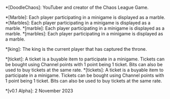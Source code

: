 *[DoodleChaos]: YouTuber and creator of the Chaos League Game.

*[Marble]: Each player participating in a minigame is displayed as a marble.
*[Marbles]: Each player participating in a minigame is displayed as a marble.
*[marble]: Each player participating in a minigame is displayed as a marble.
*[marbles]: Each player participating in a minigame is displayed as a marble.

*[king]: The king is the current player that has captured the throne.

*[ticket]: A ticket is a buyable item to participate in a minigame. Tickets can be bought using Channel points with 1 point being 1 ticket. Bits can also be used to buy tickets at the same rate.
*[tickets]: A ticket is a buyable item to participate in a minigame. Tickets can be bought using Channel points with 1 point being 1 ticket. Bits can also be used to buy tickets at the same rate.

*[v0.1 Alpha]: 2 November 2023

